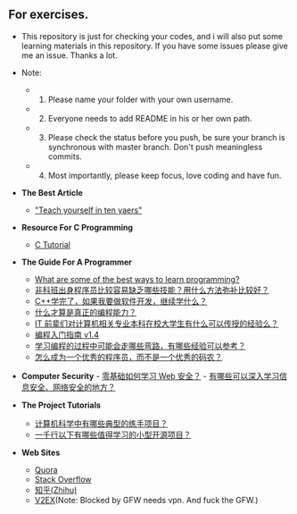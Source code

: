 ## For exercises.
- This repository is just for checking your codes, and i will also put some
  learning materials in this repository. If you have some issues please
  give me an issue. Thanks a lot.

- Note:
    - 1. Please name your folder with your own username.
    - 2. Everyone needs to add README in his or her own path.
    - 3. Please check the status before you push, be sure your branch
         is synchronous with master branch. Don't push meaningless commits.
    - 4. Most importantly, please keep focus, love coding and have fun.

- **The Best Article**
  - ["Teach yourself in ten yaers"](http://norvig.com/21-days.html)

- **Resource For C Programming**
  - [C Tutorial](http://www.tutorialspoint.com/cprogramming/)

- **The Guide For A Programmer**
  - [What are some of the best ways to learn programming?](https://www.quora.com/What-are-some-of-the-best-ways-to-learn-programming)
  - [非科班出身程序员比较容易缺乏哪些技能？用什么方法弥补比较好？](https://www.zhihu.com/question/19599607)
  - [C++学完了，如果我要做软件开发，继续学什么？](https://www.zhihu.com/question/27159958)
  - [什么才算是真正的编程能力？](https://www.zhihu.com/question/31034164)
  - [IT 前辈们对计算机相关专业本科在校大学生有什么可以传授的经验么？](https://www.zhihu.com/question/27863651)
  - [编程入门指南 v1.4](http://zhuanlan.zhihu.com/xiao-jing-mo/19959253)
  - [学习编程的过程中可能会走哪些弯路，有哪些经验可以参考？](https://www.zhihu.com/question/22863981)
  - [怎么成为一个优秀的程序员，而不是一个优秀的码农？](https://www.zhihu.com/question/22032651)
- **Computer Security**
      - [零基础如何学习 Web 安全？](https://www.zhihu.com/question/21606800)
      - [有哪些可以深入学习信息安全、网络安全的地方？](https://www.zhihu.com/question/19742570)

- **The Project Tutorials**
  - [计算机科学中有哪些典型的练手项目？](https://www.zhihu.com/question/29779842)
  - [一千行以下有哪些值得学习的小型开源项目？](https://www.zhihu.com/question/26469623)

- **Web Sites**
  - [Quora](https://www.quora.com/)
  - [Stack Overflow](http://stackoverflow.com/)
  - [知乎(Zhihu)](https://www.zhihu.com/)
  - [V2EX](https://www.v2ex.com/)(Note: Blocked by GFW needs vpn. And fuck the GFW.)
